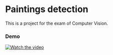 # Paintings detection
This is a project for the exam of Computer Vision.

### Demo

[![Watch the video](https://img.youtube.com/vi/TYotZ1vEWyI/maxresdefault.jpg)](https://youtu.be/TYotZ1vEWyI)